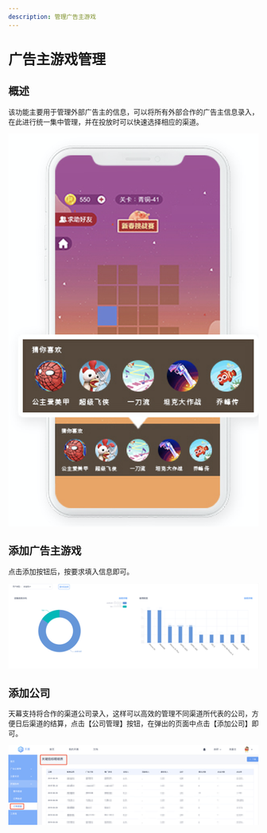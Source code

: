 ```yaml
---
description: 管理广告主游戏
---
```


# 广告主游戏管理

## 概述

该功能主要用于管理外部广告主的信息，可以将所有外部合作的广告主信息录入，在此进行统一集中管理，并在投放时可以快速选择相应的渠道。

![](../../.gitbook/assets/image%20%28102%29.png)

## 添加广告主游戏

点击添加按钮后，按要求填入信息即可。

![](../../.gitbook/assets/image%20%28123%29.png)

## 添加公司

天幕支持将合作的渠道公司录入，这样可以高效的管理不同渠道所代表的公司，方便日后渠道的结算，点击【公司管理】按钮，在弹出的页面中点击【添加公司】即可。

![](../../.gitbook/assets/image%20%28126%29.png)

